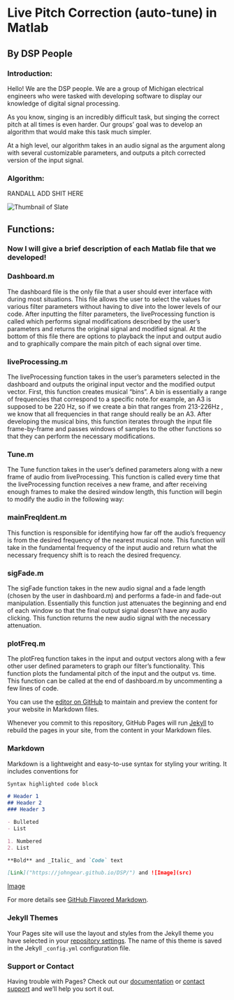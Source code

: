 # Live Pitch Correction (auto-tune) in Matlab
## By DSP People
### Introduction:

Hello! We are the DSP people. We are a group of Michigan electrical engineers who were tasked with developing software to display our knowledge of digital signal processing. 

As you know, singing is an incredibly difficult task, but singing the correct pitch at all times is even harder. Our groups’ goal was to develop an algorithm that would make this task much simpler. 

At a high level, our algorithm takes in an audio signal as the argument along with several customizable parameters, and outputs a pitch corrected version of the input signal. 

### Algorithm:

RANDALL ADD SHIT HERE

![Thumbnail of Slate](bins_image.png)


##  Functions:
### Now I will give a brief description of each Matlab file that we developed!

### Dashboard.m

The dashboard file is the only file that a user should ever interface with during most situations. This file allows the user to select the values for various filter parameters without having to dive into the lower levels of our code. After inputting the filter parameters, the liveProcessing function is called which performs signal modifications described by the user’s parameters and returns the original signal and modified signal. At the bottom of this file there are options to playback the input and output audio and to graphically compare the main pitch of each signal over time. 

### liveProcessing.m

The liveProcessing function takes in the user’s parameters selected in the dashboard and outputs the original input vector and the modified output vector. First, this function creates musical “bins”. A bin is essentially a range of frequencies that correspond to a specific note.for example, an A3 is supposed to be 220 Hz, so if we create a bin that ranges from 213-226Hz , we know that  all frequencies in that range should really be an A3. After developing the musical bins, this function iterates through the input file frame-by-frame and passes windows of samples to the other functions so that they can perform the necessary modifications. 

### Tune.m

The Tune function takes in the user’s defined parameters along with a new frame of audio from liveProcessing. This function is called every time that the liveProcessing function receives a new frame, and after receiving enough frames to make the desired window length, this function will begin to modify the audio in the following way: 

### mainFreqIdent.m 

This function is responsible for identifying how far off the audio’s frequency is from the desired frequency of the nearest musical note. This function will take in the fundamental frequency of the input audio and return what the necessary frequency shift is to reach the desired frequency. 


### sigFade.m

The sigFade function takes in the new audio signal and a fade length (chosen by the user in dashboard.m) and performs a fade-in and fade-out manipulation. Essentially this function just attenuates the beginning and end of each window so that the final output signal doesn’t have any audio clicking. This function returns the new audio signal with the necessary attenuation. 

### plotFreq.m

The plotFreq function takes in the input and output vectors along with a few other user defined parameters to graph our filter’s functionality. This function plots the fundamental pitch of the input and the output vs. time. This function can be called at the end of dashboard.m by uncommenting a few lines of code. 


You can use the [editor on GitHub](https://github.com/johngear/DSP/edit/master/README.md) to maintain and preview the content for your website in Markdown files.

Whenever you commit to this repository, GitHub Pages will run [Jekyll](https://jekyllrb.com/) to rebuild the pages in your site, from the content in your Markdown files.

### Markdown

Markdown is a lightweight and easy-to-use syntax for styling your writing. It includes conventions for

```markdown
Syntax highlighted code block

# Header 1
## Header 2
### Header 3

- Bulleted
- List

1. Numbered
2. List

**Bold** and _Italic_ and `Code` text

[Link]("https://johngear.github.io/DSP/") and ![Image](src)
```

[Image](bins_image.png)

For more details see [GitHub Flavored Markdown](https://guides.github.com/features/mastering-markdown/).

### Jekyll Themes

Your Pages site will use the layout and styles from the Jekyll theme you have selected in your [repository settings](https://github.com/johngear/DSP/settings). The name of this theme is saved in the Jekyll `_config.yml` configuration file.

### Support or Contact

Having trouble with Pages? Check out our [documentation](https://help.github.com/categories/github-pages-basics/) or [contact support](https://github.com/contact) and we’ll help you sort it out.
